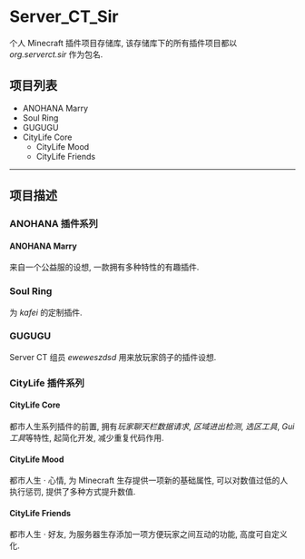 # Server_CT_Sir
个人 Minecraft 插件项目存储库, 该存储库下的所有插件项目都以 *org.serverct.sir* 作为包名.

## 项目列表
- ANOHANA Marry
- Soul Ring
- GUGUGU
- CityLife Core
  - CityLife Mood 
  - CityLife Friends

* * *
## 项目描述

### ANOHANA 插件系列

#### ANOHANA Marry
来自一个公益服的设想, 一款拥有多种特性的有趣插件.

### Soul Ring
为 *kafei* 的定制插件.

### GUGUGU
Server CT 组员 *eweweszdsd* 用来放玩家鸽子的插件设想.

### CityLife 插件系列

#### CityLife Core
都市人生系列插件的前置, 拥有*玩家聊天栏数据请求*, *区域进出检测*, *选区工具*, *Gui工具*等特性, 起简化开发, 减少重复代码作用.

#### CityLife Mood
都市人生 · 心情, 为 Minecraft 生存提供一项新的基础属性, 可以对数值过低的人执行惩罚, 提供了多种方式提升数值.

#### CityLife Friends
都市人生 · 好友, 为服务器生存添加一项方便玩家之间互动的功能, 高度可自定义化.